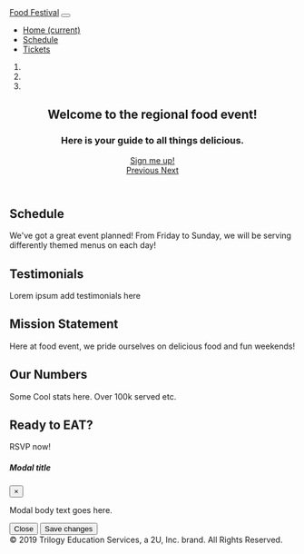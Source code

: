 <!DOCTYPE html>
<html lang="en">

<head>
    <meta charset="UTF-8">
    <meta name="viewport" content="width=device-width, initial-scale=1.0">
    <meta http-equiv="X-UA-Compatible" content="ie=edge">
    <title>Food Festival</title>
    <link rel="stylesheet" href="assets/css/style.css">
    <link rel="stylesheet" href="assets/css/bootstrap.css">
    <link rel="stylesheet" href="https://maxcdn.bootstrapcdn.com/font-awesome/4.7.0/css/font-awesome.min.css">
    <script src='assets/js/vendor/jQuery.js'></script>
    <script src='assets/js/vendor/bootstrap.js'></script>
    <script src='assets/js/script.js'></script>
</head>

<body>
    <nav class="navbar navbar-expand-lg navbar-light bg-light fixed-top">
        <div class="container">
            <a class="navbar-brand" href="#">Food Festival</a>
            <button class="navbar-toggler" type="button" data-toggle="collapse" data-target="#navbarResponsive" aria-controls="navbarResponsive" aria-expanded="false" aria-label="Toggle navigation">
                <span class="navbar-toggler-icon"></span>
            </button>
            <div class="collapse navbar-collapse" id="navbarResponsive">
                <ul class="navbar-nav ml-auto">
                    <li class="nav-item active">
                        <a class="nav-link" href="index.html">Home
                            <span class="sr-only">(current)</span>
                        </a>
                    </li>
                    <li class="nav-item">
                        <a class="nav-link" href="schedule.html">Schedule</a>
                    </li>
                    <li class="nav-item">
                        <a class="nav-link" href="tickets.html">Tickets</a>
                    </li>
                </ul>
            </div>
        </div>
    </nav>
    <header>
        <div id="carouselExampleIndicators" class="carousel slide" data-ride="carousel" data-interval="5000">
            <ol class="carousel-indicators">
                <li data-target="#carouselExampleIndicators" data-slide-to="0" class="active"></li>
                <li data-target="#carouselExampleIndicators" data-slide-to="1"></li>
                <li data-target="#carouselExampleIndicators" data-slide-to="2"></li>
            </ol>
            <div class="carousel-inner" role="complementary">
                <!-- Slide One - Set the background image for this slide in the line below -->
                <div id="carousel-item-1" class="carousel-item fullscreen-carousel active" style="background-image: url('assets/img/chips.jpg')">
                    <div class="d-flex h-100 align-items-center justify-content-center carousel-caption">
                        <div class="container">
                            <div class="row align-items-center justify-content-center">
                                <h2 class="display-4 mb-2">Welcome to the regional food event!</h2>
                            </div>
                            <div class="row align-items-center justify-content-center">
                                <h3>Here is your guide to all things delicious.</h3>
                            </div>
                            <div class=" mt-4 row align-items-center justify-content-center">
                                <a class="btn btn-primary" href="#">
                                    Sign me up!
                                </a>
                            </div>
                        </div>
                    </div>
                </div>
            </div>
            <a class="carousel-control-prev" href="#carouselExampleIndicators" role="button" data-slide="prev">
                <span class="carousel-control-prev-icon" aria-hidden="true"></span>
                <span class="sr-only">Previous</span>
            </a>
            <a class="carousel-control-next" href="#carouselExampleIndicators" role="button" data-slide="next">
                <span class="carousel-control-next-icon" aria-hidden="true"></span>
                <span class="sr-only">Next</span>
            </a>
        </div>
    </header>
    <!-- Page Content -->
    <div class="page-content">
        <section class="py-5">
            <div class="container">
                <h1 class="display-4">Schedule</h1>
                <p class="lead">We've got a great event planned! From Friday to Sunday, we will be serving differently themed menus on each day! </p>
            </div>
        </section>
        <section class="py-5">
            <div class="container">
                <h1 class="display-4">Testimonials</h1>
                <p class="lead">Lorem ipsum add testimonials here </p>
            </div>
        </section>
        <section class="py-5">
            <div class="container">
                <h1 class="display-4">Mission Statement</h1>
                <p class="lead">Here at food event, we pride ourselves on delicious food and fun weekends!</p>
            </div>
        </section>
        <section class="py-5">
            <div class="container">
                <h1 class="display-4">Our Numbers</h1>
                <p class="lead">Some Cool stats here. Over 100k served etc.</p>
            </div>
        </section>
    </div>
    <section class="call-to-action">
        <div class="container">
            <div class="row align-items-center justify-content-center">
                <h1 class="mt-4 mr-5 text-white">Ready to EAT?</h1>
                <a class="ml-5 btn btn-white">RSVP now!</a>
            </div>
        </div>
    </section>
    <div class="modal" tabindex="-1" id="myModal" role="dialog">
        <div class="modal-dialog" role="document">
            <div class="modal-content">
                <div class="modal-header">
                    <h5 class="modal-title">Modal title</h5>
                    <button type="button" class="close" data-dismiss="modal" aria-label="Close">
                        <span aria-hidden="true">&times;</span>
                    </button>
                </div>
                <div class="modal-body">
                    <p>Modal body text goes here.</p>
                </div>
                <div class="modal-footer">
                    <button type="button" class="btn btn-secondary" data-dismiss="modal">Close</button>
                    <button type="button" class="btn btn-primary">Save changes</button>
                </div>
            </div>
        </div>
    </div>
    <footer class="page-footer">
        <div class="container">
            <div class="row">
                <div class="col-md-12 py-5">
                    <div class="flex-center">
                        <!-- Facebook -->
                        <a>
                            <i class="fa fa-facebook fa-lg text-white mr-md-5 mr-3 fa-2x"> </i>
                        </a>
                        <!-- Twitter -->
                        <a>
                            <i class="fa fa-twitter fa-lg text-white mr-md-5 mr-3 fa-2x"> </i>
                        </a>
                        <!-- Google +-->
                        <a>
                            <i class="fa fa-google-plus fa-lg text-white mr-md-5 mr-3 fa-2x"> </i>
                        </a>
                        <!--Instagram-->
                        <a>
                            <i class="fa fa-instagram fa-lg text-white mr-md-5 mr-3 fa-2x"> </i>
                        </a>
                        <!--Pinterest-->
                        <a>
                            <i class="fa fa-pinterest fa-lg text-white fa-2x"> </i>
                        </a>
                    </div>
                </div>
            </div>
        </div>
        <div class="footer-copyright text-center py-3 text-white">© 2019 Trilogy Education Services, a 2U, Inc. brand. All Rights Reserved.</div>
    </footer>
</body>

</html>